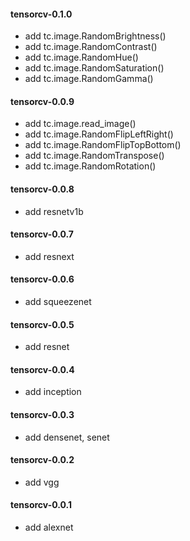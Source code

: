 #### tensorcv-0.1.0
- add tc.image.RandomBrightness()
- add tc.image.RandomContrast()
- add tc.image.RandomHue()
- add tc.image.RandomSaturation()
- add tc.image.RandomGamma()
#### tensorcv-0.0.9
- add tc.image.read_image()
- add tc.image.RandomFlipLeftRight()
- add tc.image.RandomFlipTopBottom()
- add tc.image.RandomTranspose()
- add tc.image.RandomRotation()
#### tensorcv-0.0.8
- add resnetv1b
#### tensorcv-0.0.7
- add resnext
#### tensorcv-0.0.6
- add squeezenet
#### tensorcv-0.0.5
- add resnet
#### tensorcv-0.0.4
- add inception
#### tensorcv-0.0.3
- add densenet, senet
#### tensorcv-0.0.2
- add vgg
#### tensorcv-0.0.1
- add alexnet
